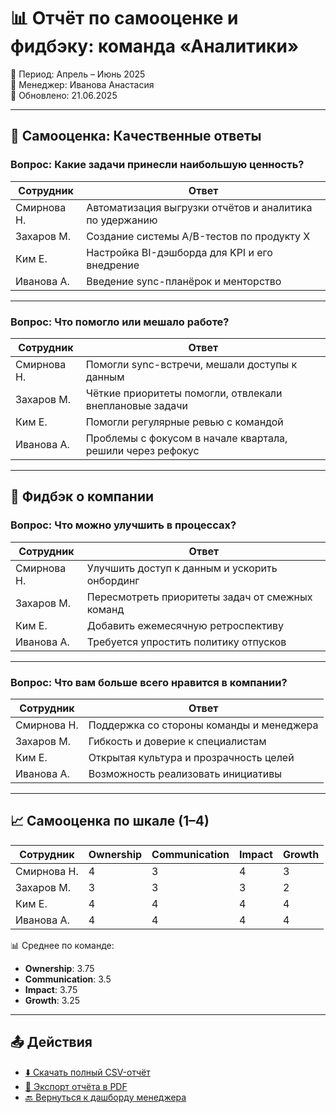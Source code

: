 # 📊 Отчёт по самооценке и фидбэку: команда «Аналитики»

📅 Период: Апрель – Июнь 2025  
👤 Менеджер: Иванова Анастасия  
📝 Обновлено: 21.06.2025

---

## 🧾 Самооценка: Качественные ответы

### Вопрос: Какие задачи принесли наибольшую ценность?

| Сотрудник     | Ответ |
|---------------|-------|
| Смирнова Н.   | Автоматизация выгрузки отчётов и аналитика по удержанию |
| Захаров М.    | Создание системы A/B-тестов по продукту X |
| Ким Е.        | Настройка BI-дэшборда для KPI и его внедрение |
| Иванова А.    | Введение sync-планёрок и менторство |

---

### Вопрос: Что помогло или мешало работе?

| Сотрудник     | Ответ |
|---------------|-------|
| Смирнова Н.   | Помогли sync-встречи, мешали доступы к данным |
| Захаров М.    | Чёткие приоритеты помогли, отвлекали внеплановые задачи |
| Ким Е.        | Помогли регулярные ревью с командой |
| Иванова А.    | Проблемы с фокусом в начале квартала, решили через рефокус |

---

## 💬 Фидбэк о компании

### Вопрос: Что можно улучшить в процессах?

| Сотрудник     | Ответ |
|---------------|-------|
| Смирнова Н.   | Улучшить доступ к данным и ускорить онбординг |
| Захаров М.    | Пересмотреть приоритеты задач от смежных команд |
| Ким Е.        | Добавить ежемесячную ретроспективу |
| Иванова А.    | Требуется упростить политику отпусков |

---

### Вопрос: Что вам больше всего нравится в компании?

| Сотрудник     | Ответ |
|---------------|-------|
| Смирнова Н.   | Поддержка со стороны команды и менеджера |
| Захаров М.    | Гибкость и доверие к специалистам |
| Ким Е.        | Открытая культура и прозрачность целей |
| Иванова А.    | Возможность реализовать инициативы |

---

## 📈 Самооценка по шкале (1–4)

| Сотрудник     | Ownership | Communication | Impact | Growth |
|---------------|-----------|---------------|--------|--------|
| Смирнова Н.   | 4         | 3             | 4      | 3      |
| Захаров М.    | 3         | 3             | 3      | 2      |
| Ким Е.        | 4         | 4             | 4      | 4      |
| Иванова А.    | 4         | 4             | 4      | 4      |

📊 Среднее по команде:

- **Ownership**: 3.75
- **Communication**: 3.5
- **Impact**: 3.75
- **Growth**: 3.25

---

## 📤 Действия

- [⬇️ Скачать полный CSV-отчёт](#)
- [📁 Экспорт отчёта в PDF](#)
- [🔙 Вернуться к дашборду менеджера](dashboard-manager.md)

